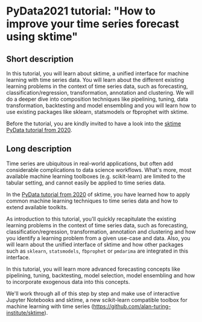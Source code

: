 # PyData2021 tutorial: "How to improve your time series forecast using sktime"


## Short description
In this tutorial, you will learn about sktime, a unified interface for machine learning with time series data. You will learn about the different existing learning problems in the context of time series data, such as forecasting, classification/regression, transformation, annotation and clustering. We will do a deeper dive into composition techniques like pipelining, tuning, data transformation, backtesting and model ensembling and you will learn how to use existing packages like sklearn, statsmodels or fbprophet with sktime.

Before the tutorial, you are kindly invited to have a look into the [sktime PyData tutorial from 2020](https://www.youtube.com/watch?v=Wf2naBHRo8Q&t=1240s).

## Long description
Time series are ubiquitous in real-world applications, but often add considerable complications to data science workflows. What's more, most available machine learning toolboxes (e.g. scikit-learn) are limited to the tabular setting, and cannot easily be applied to time series data. 

In the [PyData tutorial from 2020](https://www.youtube.com/watch?v=Wf2naBHRo8Q&t=1240s) of sktime, you have learned how to apply common machine learning techniques to time series data and how to extend available toolkits.

As introduction to this tutorial, you'll quickly recapitulate the existing learning problems in the context of time series data, such as forecasting, classification/regression, transformation, annotation and clustering and how you identify a learning problem from a given use-case and data. Also, you will learn about the unified interface of sktime and how other packages such as `sklearn`, `statsmodels`, `fbprophet` or `pmdarima` are integrated in this interface.

In this tutorial, you will learn more advanced forecasting concepts like pipelining, tuning, backtesting, model selection, model ensembling and how to incorporate exogenous data into this concepts.

We'll work through all of this step by step and make use of interactive Jupyter Notebooks and sktime, a new scikit-learn compatible toolbox for machine learning with time series (https://github.com/alan-turing-institute/sktime).
